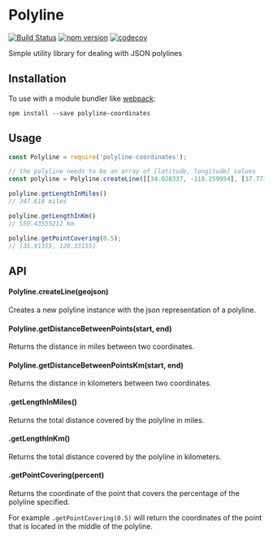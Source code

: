 # Polyline
[![Build Status](https://travis-ci.org/dongy7/Polyline.svg?branch=master)](https://travis-ci.org/dongy7/Polyline)
[![npm version](https://badge.fury.io/js/polyline-coordinates.svg)](https://badge.fury.io/js/polyline-coordinates)
[![codecov](https://codecov.io/gh/dongy7/Polyline/branch/master/graph/badge.svg)](https://codecov.io/gh/dongy7/Polyline)

Simple utility library for dealing with JSON polylines

## Installation

To use with a module bundler like [webpack](https://webpack.js.org/):
```
npm install --save polyline-coordinates
```

## Usage
```js
const Polyline = require('polyline-coordinates');

// the polyline needs to be an array of [latitude, longitude] values
const polyline = Polyline.createLine([[34.028337, -118.259954], [37.773566, -122.412786]])

polyline.getLengthInMiles()
// 347.618 miles

polyline.getLengthInKm()
// 559.43555212 km

polyline.getPointCovering(0.5);
// [35.91355, 120.33155]
```

## API

#### Polyline.createLine(geojson)
Creates a new polyline instance with the json representation of a polyline.

#### Polyline.getDistanceBetweenPoints(start, end)
Returns the distance in miles between two coordinates.

#### Polyline.getDistanceBetweenPointsKm(start, end)
Returns the distance in kilometers between two coordinates.

#### .getLengthInMiles()
Returns the total distance covered by the polyline in miles.

#### .getLengthInKm()
Returns the total distance covered by the polyline in kilometers.

#### .getPointCovering(percent)
Returns the coordinate of the point that covers the percentage of the
polyline specified.

For example `.getPointCovering(0.5)` will return the coordinates of the point
that is located in the middle of the polyline.
